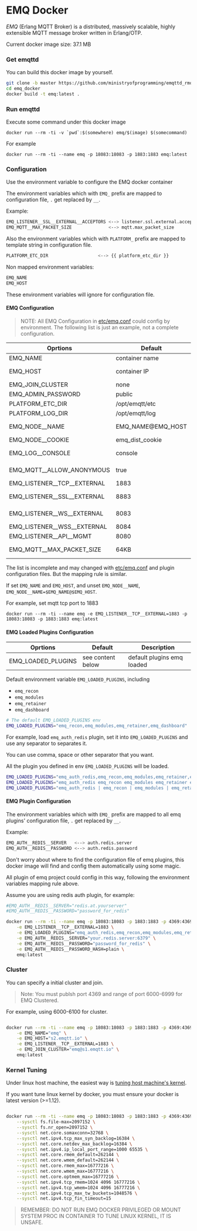 # EMQ Docker

*EMQ* (Erlang MQTT Broker) is a distributed, massively scalable, highly extensible MQTT message broker written in Erlang/OTP.

Current docker image size: 37.1 MB 

### Get emqttd

You can build this docker image by yourself.

```bash
git clone -b master https://github.com/ministryofprogramming/emqttd_rmq_enabled.git
cd emq_docker
docker build -t emq:latest . 
```

### Run emqttd

Execute some command under this docker image

``docker run --rm -ti -v `pwd`:$(somewhere) emq/$(image) $(somecommand)``

For example

``docker run --rm -ti --name emq -p 18083:18083 -p 1883:1883 emq:latest``

### Configuration

Use the environment variable to configure the EMQ docker container

The environment variables which with ``EMQ_`` prefix are mapped to configuration file, ``.`` get replaced by ``__``.

Example:

```bash
EMQ_LISTENER__SSL__EXTERNAL__ACCEPTORS <--> listener.ssl.external.acceptors
EMQ_MQTT__MAX_PACKET_SIZE              <--> mqtt.max_packet_size
```

Also the environment variables which with ``PLATFORM_`` prefix are mapped to template string in configuration file.

```bash
PLATFORM_ETC_DIR                   <--> {{ platform_etc_dir }}
```

Non mapped environment variables:

```bash
EMQ_NAME
EMQ_HOST
```

These environment variables will ignore for configuration file.

#### EMQ Configuration

> NOTE: All EMQ Configuration in [etc/emq.conf](https://github.com/emqtt/emqttd/blob/master/etc/emq.conf) could config by environment. The following list is just an example, not a complete configuration.

| Oprtions                   | Default            | Mapped                    | Description                           |
| ---------------------------| ------------------ | ------------------------- | ------------------------------------- |
| EMQ_NAME                   | container name     | none                      | emq node short name                   |
| EMQ_HOST                   | container IP       | none                      | emq node host, IP or FQDN             |
| EMQ_JOIN_CLUSTER           | none               | none                      | Initial cluster to join               |
| EMQ_ADMIN_PASSWORD         | public             | none                      | emq admin password                    |
| PLATFORM_ETC_DIR           | /opt/emqtt/etc     | {{ platform_etc_dir }}    | The etc directory                     |
| PLATFORM_LOG_DIR           | /opt/emqtt/log     | {{ platform_log_dir }}    | The log directory                     |
| EMQ_NODE__NAME             | EMQ_NAME@EMQ_HOST  | node.name                 | Erlang node name, name@ipaddress/host |
| EMQ_NODE__COOKIE           | emq_dist_cookie    | node.cookie               | cookie for cluster                    |
| EMQ_LOG__CONSOLE           | console            | log.console               | log console output method             |
| EMQ_MQTT__ALLOW_ANONYMOUS  | true               | mqtt.allow_anonymous      | allow mqtt anonymous login            |
| EMQ_LISTENER__TCP__EXTERNAL| 1883               | listener.tcp.external     | MQTT TCP port                         |
| EMQ_LISTENER__SSL__EXTERNAL| 8883               | listener.ssl.external     | MQTT TCP TLS/SSL port                 |
| EMQ_LISTENER__WS__EXTERNAL | 8083               | listener.ws.external      | HTTP and WebSocket port               |
| EMQ_LISTENER__WSS__EXTERNAL| 8084               | listener.wss.external     | HTTPS and WSS port                    |
| EMQ_LISTENER__API__MGMT    | 8080               | listener.api.mgmt         | mgmt API  port                        |
| EMQ_MQTT__MAX_PACKET_SIZE  | 64KB               | mqtt.max_packet_size      | Max Packet Size Allowed               |

The list is incomplete and may changed with [etc/emq.conf](https://github.com/emqtt/emqttd/blob/master/etc/emq.conf) and plugin configuration files. But the mapping rule is similar.

If set ``EMQ_NAME`` and ``EMQ_HOST``, and unset ``EMQ_NODE__NAME``, ``EMQ_NODE__NAME=$EMQ_NAME@$EMQ_HOST``.

For example, set mqtt tcp port to 1883

``docker run --rm -ti --name emq -e EMQ_LISTENER__TCP__EXTERNAL=1883 -p 18083:18083 -p 1883:1883 emq:latest``

#### EMQ Loaded Plugins Configuration

| Oprtions                 | Default            | Description                           |
| ------------------------ | ------------------ | ------------------------------------- |
| EMQ_LOADED_PLUGINS       | see content below  | default plugins emq loaded            |

Default environment variable ``EMQ_LOADED_PLUGINS``, including 

- ``emq_recon``
- ``emq_modules``
- ``emq_retainer``
- ``emq_dashboard``

```bash
# The default EMQ_LOADED_PLUGINS env
EMQ_LOADED_PLUGINS="emq_recon,emq_modules,emq_retainer,emq_dashboard"
```

For example, load ``emq_auth_redis`` plugin, set it into ``EMQ_LOADED_PLUGINS`` and use any separator to separates it.

You can use comma, space or other separator that you want.

All the plugin you defined in env ``EMQ_LOADED_PLUGINS`` will be loaded.

```bash
EMQ_LOADED_PLUGINS="emq_auth_redis,emq_recon,emq_modules,emq_retainer,emq_dashboard"
EMQ_LOADED_PLUGINS="emq_auth_redis emq_recon emq_modules emq_retainer emq_dashboard"
EMQ_LOADED_PLUGINS="emq_auth_redis | emq_recon | emq_modules | emq_retainer | emq_dashboard"
```

#### EMQ Plugin Configuration

The environment variables which with ``EMQ_`` prefix are mapped to all emq plugins' configuration file, ``.`` get replaced by ``__``.

Example:

```bash
EMQ_AUTH__REDIS__SERVER   <--> auth.redis.server
EMQ_AUTH__REDIS__PASSWORD <--> auth.redis.password
```

Don't worry about where to find the configuration file of emq plugins, this docker image will find and config them automatically using some magic.

All plugin of emq project could config in this way, following the environment variables mapping rule above.

Assume you are using redis auth plugin, for example:

```bash
#EMQ_AUTH__REDIS__SERVER="redis.at.yourserver"
#EMQ_AUTH__REDIS__PASSWORD="password_for_redis"

docker run --rm -ti --name emq -p 18083:18083 -p 1883:1883 -p 4369:4369 \
    -e EMQ_LISTENER__TCP__EXTERNAL=1883 \
    -e EMQ_LOADED_PLUGINS="emq_auth_redis,emq_recon,emq_modules,emq_retainer,emq_dashboard" \
    -e EMQ_AUTH__REDIS__SERVER="your.redis.server:6379" \
    -e EMQ_AUTH__REDIS__PASSWORD="password_for_redis" \
    -e EMQ_AUTH__REDIS__PASSWORD_HASH=plain \
    emq:latest

```

### Cluster

You can specify a initial cluster and join. 

> Note: You must publsh port 4369 and range of port 6000-6999 for EMQ Clustered.

For example, using 6000-6100 for cluster.

```bash

docker run --rm -ti --name emq -p 18083:18083 -p 1883:1883 -p 4369:4369 -p 6000-6100:6000-6100 \
    -e EMQ_NAME="emq" \
    -e EMQ_HOST="s2.emqtt.io" \
    -e EMQ_LISTENER__TCP__EXTERNAL=1883 \
    -e EMQ_JOIN_CLUSTER="emq@s1.emqtt.io" \
    emq:latest

```

### Kernel Tuning

Under linux host machine, the easiest way is [tuning host machine's kernel](http://emqttd-docs.readthedocs.io/en/latest/tune.html).

If you want tune linux kernel by docker, you must ensure your docker is latest version (>=1.12).

```bash

docker run --rm -ti --name emq -p 18083:18083 -p 1883:1883 -p 4369:4369 \
    --sysctl fs.file-max=2097152 \
    --sysctl fs.nr_open=2097152 \
    --sysctl net.core.somaxconn=32768 \
    --sysctl net.ipv4.tcp_max_syn_backlog=16384 \
    --sysctl net.core.netdev_max_backlog=16384 \
    --sysctl net.ipv4.ip_local_port_range=1000 65535 \
    --sysctl net.core.rmem_default=262144 \
    --sysctl net.core.wmem_default=262144 \
    --sysctl net.core.rmem_max=16777216 \
    --sysctl net.core.wmem_max=16777216 \
    --sysctl net.core.optmem_max=16777216 \
    --sysctl net.ipv4.tcp_rmem=1024 4096 16777216 \
    --sysctl net.ipv4.tcp_wmem=1024 4096 16777216 \
    --sysctl net.ipv4.tcp_max_tw_buckets=1048576 \
    --sysctl net.ipv4.tcp_fin_timeout=15

```

> REMEMBER: DO NOT RUN EMQ DOCKER PRIVILEGED OR MOUNT SYSTEM PROC IN CONTAINER TO TUNE LINUX KERNEL, IT IS UNSAFE.
